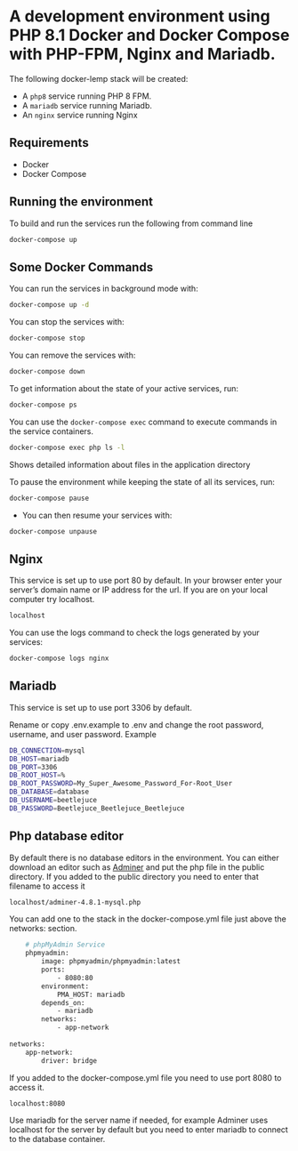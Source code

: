 # A development environment using PHP 8.1 Docker and Docker Compose with PHP-FPM, Nginx and Mariadb.

The following docker-lemp stack will be created:

- A `php8` service running PHP 8 FPM.
- A `mariadb` service running Mariadb.
- An `nginx` service running Nginx


## Requirements

- Docker
- Docker Compose


## Running the environment

To build and run the services run the following from command line

```bash
docker-compose up
```


## Some Docker Commands

You can run the services in background mode with:

```bash
docker-compose up -d
```

You can stop the services with:

```bash
docker-compose stop
```

You can remove the services with:

```bash
docker-compose down
```

To get information about the state of your active services, run:

```bash
docker-compose ps
```

You can use the `docker-compose exec` command to execute commands in the service containers.

```bash
docker-compose exec php ls -l
```

Shows detailed information about files in the application directory

To pause the environment while keeping the state of all its services, run:

```bash
docker-compose pause
```

- You can then resume your services with:

```bash
docker-compose unpause
```


## Nginx

This service is set up to use port 80 by default.
In your browser enter your server’s domain name or IP address for the url. If you are on your local computer try localhost.

```bash
localhost
```

You can use the logs command to check the logs generated by your services:

```bash
docker-compose logs nginx
```


## Mariadb

This service is set up to use port 3306 by default.

Rename or copy .env.example to .env and change the root password, username, and user password. Example


```bash
DB_CONNECTION=mysql
DB_HOST=mariadb
DB_PORT=3306
DB_ROOT_HOST=%
DB_ROOT_PASSWORD=My_Super_Awesome_Password_For-Root_User
DB_DATABASE=database
DB_USERNAME=beetlejuce
DB_PASSWORD=Beetlejuce_Beetlejuce_Beetlejuce
```


## Php database editor

By default there is no database editors in the environment.
You can either download an editor such as [Adminer](https://www.adminer.org/) and put the php file in the public directory.
If you added to the public directory you need to enter that filename to access it

```bash
localhost/adminer-4.8.1-mysql.php
```


You can add one to the stack in the docker-compose.yml file just above the networks: section.

```bash
    # phpMyAdmin Service
    phpmyadmin:
        image: phpmyadmin/phpmyadmin:latest
        ports:
            - 8080:80
        environment:
            PMA_HOST: mariadb
        depends_on:
            - mariadb
        networks:
            - app-network
  
networks:
    app-network:
        driver: bridge
```

If you added to the docker-compose.yml file you need to use port 8080 to access it.

```bash
localhost:8080
```

Use mariadb for the server name if needed, for example Adminer uses localhost for the server by default but you need to enter mariadb to connect to the database container.